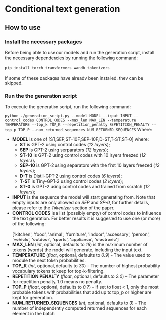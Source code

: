 # Conditional text generation

## How to use

### Install the necessary packages
Before being able to use our models and run the generation script, install the necessary dependencies by running the following command:<br></br>
`pip install torch transformers wandb tokenizers`<br></br>
If some of these packages have already been installed, they can be skipped.

### Run the the generation script
To execute the generation script, run the following command:

`python ./generation_script.py --model MODEL --input INPUT --control_codes CONTROL_CODES --max_len MAX_LEN --temperature TEMPERATURE --top_k TOP_K --repetition_penalty REPETITION_PENALTY --top_p TOP_P --num_returned_sequences NUM_RETURNED_SEQUENCES`
Where:
- **MODEL** is one of [ST,SEP,ST-10F,SEP-10F,D-ST,T-ST,ST-0] where:
  -  **ST** is GPT-2 using control codes (_12 layers_);
  -  **SEP** is GPT-2 using serparators (_12 layers_);
  -  **ST-10** is GPT-2 using control codes with 10 layers freezed (_12 layers_);
  -  **SEP-10** is GPT-2 using separators with the first 10 layers freezed (_12 layers_);
  -  **D-T** is Distil-GPT-2 using control codes (_6 layers_);
  -  **T-ST** is Tiny-GPT-2 using control codes (_2 layers_);
  -  **ST-0** is GPT-2 using control codes and trained from scratch (_12 layers_);
- **INPUT** is the sequence the model will start generating from. Note that empty inputs are only allowed on _SEP_ and _SP-0_, for further details, please refer to the _Tokenizer_ section of the paper.
- **CONTROL CODES** is a list (possibly empty) of control codes to influence the text genration. For better results it is suggested to use one (or more) of the following: <br></br>
 ['kitchen', 'food', 'animal', 'furniture', 'indoor', 'accessory', 'person', 'vehicle', 'outdoor', 'sports', 'appliance', 'electronic']
- **MAX_LEN**  (_int_, optional, defaults to _16_) is the maximum number of tokens (words) the model will generate, including the input text.
- **TEMPERATURE** (_float_, optional, defaults to _0.9_) – The value used to module the next token probabilities.
- **TOP_K** (_int_, optional, defaults to _30_) – The number of highest probability vocabulary tokens to keep for top-k-filtering.
- **REPETITION PENALTY** (_float_, optional, defaults to _2.0_) – The parameter for repetition penalty. 1.0 means no penalty.
- **TOP_P** (_float_, optional, defaults to _0.7_) – If set to float < 1, only the most probable tokens with probabilities that add up to top_p or higher are kept for generation.
- **NUM_RETURNED_SEQUENCES**  (_int_, optional, defaults to _3_) – The number of independently computed returned sequences for each element in the batch.

